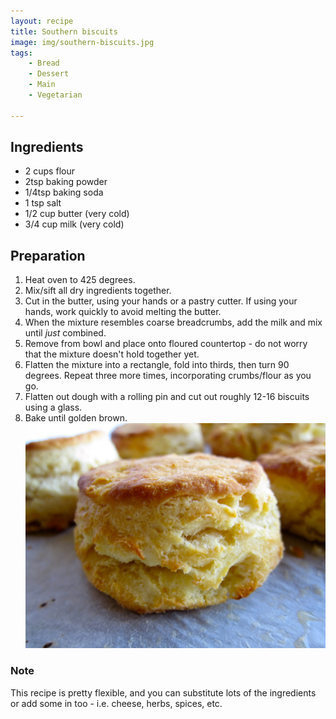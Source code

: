 ```yaml
---
layout: recipe
title: Southern biscuits
image: img/southern-biscuits.jpg  
tags:
    - Bread
    - Dessert
    - Main
    - Vegetarian
  
---
```

## Ingredients
* 2 cups flour
* 2tsp baking powder
* 1/4tsp baking soda
* 1 tsp salt
* 1/2 cup butter (very cold)
* 3/4 cup milk (very cold)

## Preparation
1. Heat oven to 425 degrees.  
2. Mix/sift all dry ingredients together.   
3. Cut in the butter, using your hands or a pastry cutter. If using your hands, work quickly to avoid melting the butter.  
4. When the mixture resembles coarse breadcrumbs, add the milk and mix until *just* combined.  
5. Remove from bowl and place onto floured countertop - do not worry that the mixture doesn't hold together yet.  
6. Flatten the mixture into a rectangle, fold into thirds, then turn 90 degrees.  Repeat three more times, incorporating crumbs/flour as you go.  
7. Flatten out dough with a rolling pin and cut out roughly 12-16 biscuits using a glass.   
8. Bake until golden brown.  
![image](img/southern-biscuits.jpg)    

### Note
This recipe is pretty flexible, and you can substitute lots of the ingredients or add some in too - i.e. cheese, herbs, spices, etc.